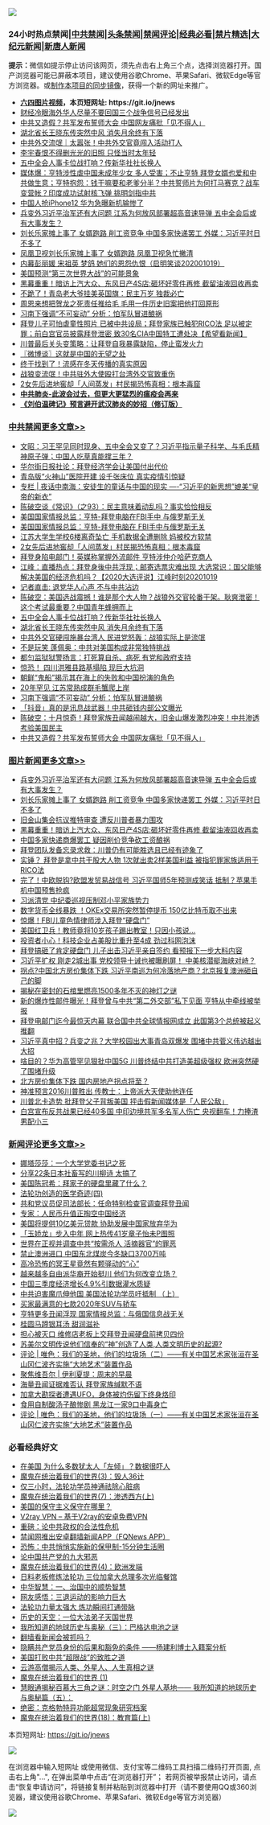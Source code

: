 ![](https://raw.githubusercontent.com/fqnews/bnews/master/64photo/fqnews-qr.jpg)

<div id="tt">
<h3>24小时热点禁闻|<a href="#%E4%B8%AD%E5%85%B1%E7%A6%81%E9%97%BB%E6%9B%B4%E5%A4%9A%E6%96%87%E7%AB%A0">中共禁闻</a>|<a href="#%E5%9B%BE%E7%89%87%E6%96%B0%E9%97%BB%E6%9B%B4%E5%A4%9A%E6%96%87%E7%AB%A0">头条禁闻</a>|<a href="#%E6%96%B0%E9%97%BB%E8%AF%84%E8%AE%BA%E6%9B%B4%E5%A4%9A%E6%96%87%E7%AB%A0">禁闻评论|<a href="#%E5%BF%85%E7%9C%8B%E7%BB%8F%E5%85%B8%E5%A5%BD%E6%96%87">经典必看|<a href="/video.md#%E7%A6%81%E7%89%87%E7%B2%BE%E9%80%89">禁片精选</a>|<a href="https://github.com/fqnews/djy/blob/master/gb/nf1351518.md#1">大纪元新闻</a>|<a href="https://github.com/fqnews/ntdtv/blob/master/gb/prog204.md#1">新唐人新闻</a></h3>
<div><b>提示：</b>微信如提示停止访问该网页，须先点击右上角三个点，选择浏览器打开。国产浏览器可能已屏蔽本项目，建议使用谷歌Chrome、苹果Safari、微软Edge等官方浏览器。或<a href="https://github.com/fqnews/bnews/blob/master/%E5%88%B6%E4%BD%9Cgit%E7%A6%81%E9%97%BB%E9%95%9C%E5%83%8F.md">制作本项目的同步镜像</a>，获得一个新的网址来推广。</div>
<ul>
<li><b><a href="http://d1.bdrive.tk/64.mp4" target="_blank">六四图片视频</a>，本页短网址: https://git.io/jnews</b></li>
<li><a href="/taiwannews/20201019/1416294.md">财经冷眼海外华人尽量不要回国三个战争信号已经发出</a></li>
<li><a href="/cbnews/20201019/1416334.md">中共又造假？共军发布誓师大会 中国网友痛批「见不得人」</a></li>
<li><a href="/cbnews/20201019/1416529.md">湖北省长王晓东传突然中风 消失月余终有下落</a></li>
<li><a href="/cnnews/hknews/20201019/1416387.md">中共外交流氓｜太嚣张！中共外交官竟闯入活动打人</a></li>
<li><a href="/yule/20201019/1416321.md">李宇春恨不得删光光的旧照 只怪当时太年轻</a></li>
<li><a href="/cbnews/20201019/1416530.md">五中全会人事卡位战打响？传新华社社长换人</a></li>
<li><a href="/bannedvideo/20201019/1416552.md">媒体爆：亨特涉性虐中国未成年少女 多人受害；不止亨特 拜登女婿也爱和中共做生意；亨特抱怨：钱干嘛要和老爹分半？中共誓师片为何打马赛克？战车变营帐？印度成功试射核飞弹 挑明剑指中共</a></li>
<li><a href="/cnnews/20201019/1416395.md">中国人抢iPhone12 华为急曝新机输惨了</a></li>
<li><a href="/topimagenews/20201019/1416583.md">兵变外习近平治军还有大问题 江系为何放风部署超高音速导弹 五中全会后或有大事发生？</a></li>
<li><a href="/topimagenews/20201019/1416519.md">刘长乐家摊上事了 女婿跑路 削工资竞争 中国多家快递罢工 外媒：习近平时日不多了</a></li>
<li><a href="/cnnews/20201019/1416438.md">凤凰卫视刘长乐家摊上事了 女婿跑路 凤凰卫视急忙撇清</a></li>
<li><a href="/bannedvideo/20201019/1416483.md">内幕彭丽媛 宋祖英 梦鸽 她们的恩怨仇恨（启明笑谈202001019）</a></li>
<li><a href="/cnnews/20201019/1416537.md">美国预测“第三次世界大战”的可能景象</a></li>
<li><a href="/topimagenews/20201019/1416445.md">黑幕重重！暗访上汽大众、东风日产4S店:砸坏好零件再修 截留油液回收再卖</a></li>
<li><a href="/cnnews/20201020/1416776.md">不跪了！青岛老大爷挂美英国旗：民主万岁 独裁必亡</a></li>
<li><a href="/cnnews/20201019/1416406.md">周恩来想把贺龙之死责任推给毛 毛用一件历史旧案把他打回原形</a></li>
<li><a href="/cbnews/20201019/1416425.md">习南下强调“不可妄动” 分析：怕军队冒进酿祸</a></li>
<li><a href="/bannedvideo/20201020/1416754.md">拜登儿子可怕虐童性照片 已被中共设局；拜登家族已触犯RICO法 足以被定罪；前白宫官员披露拜登泄密 致30名CIA中国特工遭处决【希望看新闻】</a></li>
<li><a href="/taiwannews/20201019/1416292.md">川普最后关头变策略：让拜登自我暴露缺陷，停止蛮发火力</a></li>
<li><a href="/ssgc/20201019/1416399.md">〖微博谈〗这就是中国的无望之处</a></li>
<li><a href="/cnnews/20201019/1416436.md">终于找到了！流感在冬天传播的真实原因</a></li>
<li><a href="/comments/20201019/1416462.md">战狼变流氓！中共驻外大使殴打台湾外交官致重伤</a></li>
<li><a href="/cbnews/20201020/1416721.md">2女先后进地窖却「人间蒸发」村民揭恐怖真相：根本毒窟</a></li>
<li><b><a href="/comments/20200211/1275071.md" target="_blank">中共肺炎-此波会过去，但更大更猛烈的瘟疫会再来</a></b></li>
<li><b><a href="/comments/20200207/1272816.md" target="_blank">《刘伯温碑记》预言避开武汉肺炎的妙招（修订版）</a></b></li>
</ul>
</div>

<div class="catlist">
<h3><a href="/cbnews/" target="_blank">中共禁闻</a><span><a href="/cbnews/" target="_blank" rel="nofollow">更多文章>></a></span></h3>
<ul>
<li><a href="/cbnews/20201020/1416900.md" target="_blank">文昭：习王罕见同时现身、五中全会又变了？习近平指示量子科学、与毛氏精神原子弹；中国人吃草真能撑三年？</a></li>
<li><a href="/cbnews/20201020/1416820.md" target="_blank">华尔街日报社论：拜登经济学会让美国付出代价</a></li>
<li><a href="/cbnews/20201020/1416773.md" target="_blank">青岛版“火神山”医院开建 设千张床位 真实疫情引惊疑</a></li>
<li><a href="/cbnews/20201020/1416760.md" target="_blank">专栏 | 夜话中南海：安徒生的童话与中国的现实 &#8212;-“习近平的新思想”媲美“皇帝的新衣”</a></li>
<li><a href="/cbnews/20201020/1416758.md" target="_blank">陈破空谈《常识》（之93）：民主意味着动乱吗？事实恰恰相反</a></li>
<li><a href="/cbnews/20201020/1416753.md" target="_blank">美国国家情报总监：亨特-拜登电脑在FBI手中 与俄罗斯无关</a></li>
<li><a href="/cbnews/20201020/1416747.md" target="_blank">美国国家情报总监：亨特-拜登电脑在 FBI手中与俄罗斯无关</a></li>
<li><a href="/cbnews/20201020/1416743.md" target="_blank">江苏大学生学校6楼离奇坠亡 手机数据全遭删除 妈被校方软禁</a></li>
<li><a href="/cbnews/20201020/1416721.md" target="_blank">2女先后进地窖却「人间蒸发」村民揭恐怖真相：根本毒窟</a></li>
<li><a href="/cbnews/20201020/1416718.md" target="_blank">拜登身陷电邮门！英媒称掌握外流邮件 亨特涉仲介哈萨克商人</a></li>
<li><a href="/cbnews/20201019/1416655.md" target="_blank">江峰：直播热点：拜登身後中共浮现；邮寄选票灾难出现 大选常识：国父能够解决美国的经济危机吗？【2020大选评说】江峰时刻20201019</a></li>
<li><a href="/cbnews/20201019/1416424.md" target="_blank">记者直击: 退党华人心声 不与中共沾边</a></li>
<li><a href="/cbnews/20201019/1416575.md" target="_blank">陈破空：美国选战震撼！谁是那个大人物？战狼外交官轮番干架。耿爽泄密！这个考试最重要？中国青年蜂拥而上</a></li>
<li><a href="/cbnews/20201019/1416530.md" target="_blank">五中全会人事卡位战打响？传新华社社长换人</a></li>
<li><a href="/cbnews/20201019/1416529.md" target="_blank">湖北省长王晓东传突然中风 消失月余终有下落</a></li>
<li><a href="/cbnews/20201019/1416508.md" target="_blank">中共外交官硬闯施暴台湾人 民进党怒轰：战狼实际上是流氓</a></li>
<li><a href="/cbnews/20201019/1416475.md" target="_blank">不是玩笑 蓬佩奥：中共对美国构成非常独特挑战</a></li>
<li><a href="/cbnews/20201019/1416474.md" target="_blank">都匀监狱狱警扬言：打死算自杀、病死 有党和政府支持</a></li>
<li><a href="/cbnews/20201019/1416446.md" target="_blank">惊恐！ 四川洪雅县路基塌陷 现巨大坑洞</a></li>
<li><a href="/cbnews/20201019/1416433.md" target="_blank">朝鲜“鬼船”揭示其在海上的失败和中国扮演的角色</a></li>
<li><a href="/cbnews/20201019/1416432.md" target="_blank">20年罕见 江苏常熟成群毛蟹爬上岸</a></li>
<li><a href="/cbnews/20201019/1416425.md" target="_blank">习南下强调“不可妄动” 分析：怕军队冒进酿祸</a></li>
<li><a href="/cbnews/20201019/1416415.md" target="_blank">「抖音」真的是讯息战武器！中共砸钱内部公文曝光</a></li>
<li><a href="/cbnews/20201019/1416360.md" target="_blank">陈破空：十月惊奇！拜登家族丑闻越闹越大，旧金山爆发激烈冲突！中共渗透考验美国民主</a></li>
<li><a href="/cbnews/20201019/1416334.md" target="_blank">中共又造假？共军发布誓师大会 中国网友痛批「见不得人」</a></li>

</ul>
</div>
<div class="catlist">
<h3><a href="/topimagenews/" target="_blank">图片新闻</a><span><a href="/topimagenews/" target="_blank" rel="nofollow">更多文章>></a></span></h3>
<ul>
<li><a href="/topimagenews/20201019/1416583.md" target="_blank">兵变外习近平治军还有大问题 江系为何放风部署超高音速导弹 五中全会后或有大事发生？</a></li>
<li><a href="/topimagenews/20201019/1416519.md" target="_blank">刘长乐家摊上事了 女婿跑路 削工资竞争 中国多家快递罢工 外媒：习近平时日不多了</a></li>
<li><a href="/topimagenews/20201019/1416451.md" target="_blank">旧金山集会抗议推特审查 遭反川普者暴力围攻</a></li>
<li><a href="/topimagenews/20201019/1416445.md" target="_blank">黑幕重重！暗访上汽大众、东风日产4S店:砸坏好零件再修 截留油液回收再卖</a></li>
<li><a href="/topimagenews/20201018/1416200.md" target="_blank">中国多家快递商爆罢工 疑因削价竞争砍工资酿祸</a></li>
<li><a href="/topimagenews/20201018/1416181.md" target="_blank">拜登团队发备忘录求救：川普仍有可能胜选且已经有迹象了</a></li>
<li><a href="/topimagenews/20201018/1416174.md" target="_blank">实锤？ 拜登是拿中共干股大人物 1次就出卖2样美国利益 被指犯罪家族适用于RICO法</a></li>
<li><a href="/topimagenews/20201018/1416121.md" target="_blank">完了！中欧脱钩?欧盟发贸易战信号 习近平国师5年预测成笑话 抵制？苹果手机中国预售抢疯</a></li>
<li><a href="/topimagenews/20201018/1416089.md" target="_blank">习派清党 中纪委巡视压制邓小平家族势力</a></li>
<li><a href="/topimagenews/20201018/1416015.md" target="_blank">数字货币全线暴跌 ！OKEx交易所突然暂停提币 150亿比特币取不出来</a></li>
<li><a href="/topimagenews/20201018/1415934.md" target="_blank">惊爆！FBI儿童色情律师涉入拜登“硬盘门”</a></li>
<li><a href="/topimagenews/20201018/1415856.md" target="_blank">美国红卫兵！教师竟将10岁孩子踢出教室！只因小孩说&#8230;</a></li>
<li><a href="/topimagenews/20201018/1415815.md" target="_blank">投资者小心！科技企业占美股比重升至4成 劲过科网泡沫</a></li>
<li><a href="/topimagenews/20201018/1415789.md" target="_blank">拜登搞砸了肯定硬盘门 儿子出击习近平亲自签约 看预报下一步大料内容</a></li>
<li><a href="/topimagenews/20201017/1415742.md" target="_blank">习近平扩权 刚走2城出事 党校领导十诫也被曝刷屏！ 中美核潜艇海峡对峙？</a></li>
<li><a href="/topimagenews/20201017/1415695.md" target="_blank">拐点?中国北方房价集体下跌 习近平南巡为何冷落地产商？北京报复澳洲砸自己的脚</a></li>
<li><a href="/topimagenews/20201017/1415593.md" target="_blank">揭秘在密封的石棺里燃亮1500多年不灭的神灯之谜</a></li>
<li><a href="/topimagenews/20201017/1415561.md" target="_blank">新的爆炸性邮件曝光！拜登曾与中共“第二外交部”私下见面 亨特从中牵线被举报</a></li>
<li><a href="/topimagenews/20201016/1415161.md" target="_blank">拜登电邮门迄今最惊天内幕 联合国中共全球情报网成立 此国第3个总统被起义推翻</a></li>
<li><a href="/topimagenews/20201016/1415116.md" target="_blank">习近平真中招？兵变之兆？大学校园出大事青岛双爆发 围堵中共菅义伟访越出大招</a></li>
<li><a href="/topimagenews/20201016/1415043.md" target="_blank">啥目的？华为高管罕见狠批中国5G 川普终结中共打造美超级强权 欧洲突然硬了围堵升级</a></li>
<li><a href="/topimagenews/20201016/1414946.md" target="_blank">北方房价集体下跌 国内房地产拐点将至？</a></li>
<li><a href="/topimagenews/20201016/1414788.md" target="_blank">神准预言2016川普胜出 传教士：上帝派大天使助他连任</a></li>
<li><a href="/topimagenews/20201016/1414577.md" target="_blank">川普北卡造势 批拜登父子背叛美国 抨击假新闻媒体是「人民公敌」</a></li>
<li><a href="/topimagenews/20201015/1414487.md" target="_blank">白宫宣布反共战果已经40多国 中印边境共军多名军人伤亡 央视翻车！力捧渣男配小三</a></li>

</ul>
</div>
<div class="catlist">
<h3><a href="/comments/" target="_blank">新闻评论</a><span><a href="/comments/" target="_blank" rel="nofollow">更多文章>></a></span></h3>
<ul>
<li><a href="/comments/20201020/1416905.md" target="_blank">娜塔莎莎：一个大学党委书记之死</a></li>
<li><a href="/comments/20201020/1416904.md" target="_blank">分享22条日本社畜写的川柳诗 太搞了</a></li>
<li><a href="/comments/20201020/1416901.md" target="_blank">美国陈冠希：拜家子的硬盘里藏了什么？</a></li>
<li><a href="/comments/20201020/1416825.md" target="_blank">法轮功创造的医学奇迹(四)</a></li>
<li><a href="/comments/20201020/1416824.md" target="_blank">共和党议员促司法部长：任命特别检查官调查拜登丑闻</a></li>
<li><a href="/comments/20201020/1416818.md" target="_blank">专家：人民币升值正掏空中国经济</a></li>
<li><a href="/comments/20201020/1416817.md" target="_blank">美国将提供10亿美元贷款 协助发展中国家放弃华为</a></li>
<li><a href="/comments/20201020/1416816.md" target="_blank">「玉娇龙」步入中年 网上热传41岁章子怡未P图照</a></li>
<li><a href="/comments/20201020/1416802.md" target="_blank">世界在正视并调查中共“按需杀人 活摘器官”的罪恶</a></li>
<li><a href="/comments/20201020/1416801.md" target="_blank">禁止澳洲进口 中国东北煤炭今冬缺口3700万吨</a></li>
<li><a href="/comments/20201020/1416800.md" target="_blank">高冷恐怖的冥王星竟然有颗驿动的“心”</a></li>
<li><a href="/comments/20201020/1416784.md" target="_blank">越来越多自由派华裔开始挺川 他们为何改变立场？</a></li>
<li><a href="/comments/20201020/1416783.md" target="_blank">中国三季度经济增长4.9%引数据灌水质疑</a></li>
<li><a href="/comments/20201020/1416772.md" target="_blank">中共迫害魔爪伸他国 美国法轮功学员吁抵制 （上）</a></li>
<li><a href="/comments/20201020/1416771.md" target="_blank">买家最满意的七款2020年SUV与轿车</a></li>
<li><a href="/comments/20201020/1416763.md" target="_blank">亨特更多丑闻浮现 国家情报总监：与俄国信息战无关</a></li>
<li><a href="/comments/20201020/1416762.md" target="_blank">桂圆马蹄银耳汤 甜润滋补</a></li>
<li><a href="/comments/20201020/1416752.md" target="_blank">担心被灭口 维修店老板上交拜登丑闻硬盘前拷贝四份</a></li>
<li><a href="/comments/20201020/1416732.md" target="_blank">苏美尔文明传说他们信奉的“神”创造了人类,人类文明历史的起源?</a></li>
<li><a href="/comments/20201020/1416712.md" target="_blank">评论 | 唯色：我们的圣地，他们的垃圾场（二）——有关中国艺术家张洹在圣山冈仁波齐实施“大地艺术”装置作品</a></li>
<li><a href="/comments/20201020/1416711.md" target="_blank">聚焦维吾尔 | 伊利夏提：周末的早晨</a></li>
<li><a href="/comments/20201019/1416705.md" target="_blank">海量丑闻证据难否认 拜登家族缄默不语</a></li>
<li><a href="/comments/20201019/1416696.md" target="_blank">加拿大勘探者遭遇UFO，身体被灼伤留下终身烙印</a></li>
<li><a href="/comments/20201019/1416661.md" target="_blank">食用自制酸汤子酿惨剧 黑龙江一家9口中毒身亡</a></li>
<li><a href="/comments/20201019/1416658.md" target="_blank">评论 | 唯色：我们的圣地，他们的垃圾场（一）——有关中国艺术家张洹在圣山冈仁波齐实施“大地艺术”装置作品</a></li>

</ul>
</div>

<div class="catlist">
<h3>必看经典好文</h3>
<ul>
<li><a href="/comments/20200427/1319933.md" target="_blank">在美国 为什么多数犹太人「左倾」？数据很吓人</a></li>
<li><a href="/topimagenews/20180521/945342.md" target="_blank">魔鬼在统治着我们的世界(3)：毁人36计</a></li>
<li><a href="/health/20170626/780270.md" target="_blank">仅三小时，法轮功学员神通祛除心脏病</a></li>
<li><a href="/topimagenews/20180527/948369.md" target="_blank">魔鬼在统治着我们的世界(7)：渗透西方(上)</a></li>
<li><a href="/lifebaike/20200520/1331379.md" target="_blank">美国的保守主义保守在哪里？</a></li>
<li><a href="/comments/20200112/1257608.md" target="_blank">V2ray VPN &#8211; 基于V2ray的安卓免费VPN</a></li>
<li><a href="/comments/20200705/783271.md" target="_blank">重磅：论中共政权的合法性危机</a></li>
<li><a href="/comments/20200503/1322531.md" target="_blank">禁闻网推出安卓翻墙新闻APP（FQNews APP）</a></li>
<li><a href="/baitai/20200711/1359005.md" target="_blank">恐怖：中共悄悄实施新的保甲制-15分钟生活圈</a></li>
<li><a href="/comments/20200717/1361899.md" target="_blank">论中国共产党的九大邪恶</a></li>
<li><a href="/topimagenews/20180522/946266.md" target="_blank">魔鬼在统治着我们的世界(4)：欧洲发端</a></li>
<li><a href="/comments/20200531/1337359.md" target="_blank">日料老板修炼法轮功 三位加拿大总理多次光临餐馆</a></li>
<li><a href="/comments/20200605/1340202.md" target="_blank">中华智慧：一、治国中的顺势智慧</a></li>
<li><a href="/cbnews/20200126/1265515.md" target="_blank">网友感悟：三退运动的影响力巨大</a></li>
<li><a href="/cbnews/20200816/1381005.md" target="_blank">法轮功力量太强大 炼功瞬间打通带脉</a></li>
<li><a href="/tculture/20121025/73067.md" target="_blank">历史的天空：一位大法弟子天国世界</a></li>
<li><a href="/tculture/xiulian/20170726/797589.md" target="_blank">我所知道的地球历史与奥秘（三）：巴格达电池之谜</a></li>
<li><a href="/fanqiang/20200616/1345793.md" target="_blank">翻墙看新闻会被抓吗？</a></li>
<li><a href="/comments/20201010/1411228.md" target="_blank">隐瞒共产党员身份的后果和豁免的条件 ——杨建利博士入籍案分析</a></li>
<li><a href="/comments/20200731/1372471.md" target="_blank">美国打败中共“超限战”的致胜之道</a></li>
<li><a href="/comments/20200919/82684.md" target="_blank">云游高僧揭示人类、外星人、人生真相之谜</a></li>
<li><a href="/topimagenews/20180519/944624.md" target="_blank">魔鬼在统治着我们的世界 (1)</a></li>
<li><a href="/cbnews/20170907/819423.md" target="_blank">慧眼通揭秘百慕大三角之谜：时空之门 外星人基地—— 我所知道的地球历史与奥秘篇（五）：</a></li>
<li><a href="/comments/20200705/783265.md" target="_blank">绝密：克格勃特异功能超常现象研究档案</a></li>
<li><a href="/topimagenews/20180701/965109.md" target="_blank">魔鬼在统治着我们的世界(18)：教育篇(上)</a></li>

</ul>
</div>

本页短网址: https://git.io/jnews

![](https://raw.githubusercontent.com/fqnews/bnews/master/64photo/fqnews-qr.jpg)

在浏览器中输入短网址 或使用微信、支付宝等二维码工具扫描二维码打开页面, 点击右上角"...", 在弹出菜单中点击“在浏览器打开”； 若网页被举报禁止访问，请点击“恢复申请访问”，将链接复制并粘贴到浏览器中打开（请不要使用QQ或360浏览器，建议使用谷歌Chrome、苹果Safari、微软Edge等官方浏览器）

![](https://raw.githubusercontent.com/fqnews/bnews/master/64photo/wx.jpg)